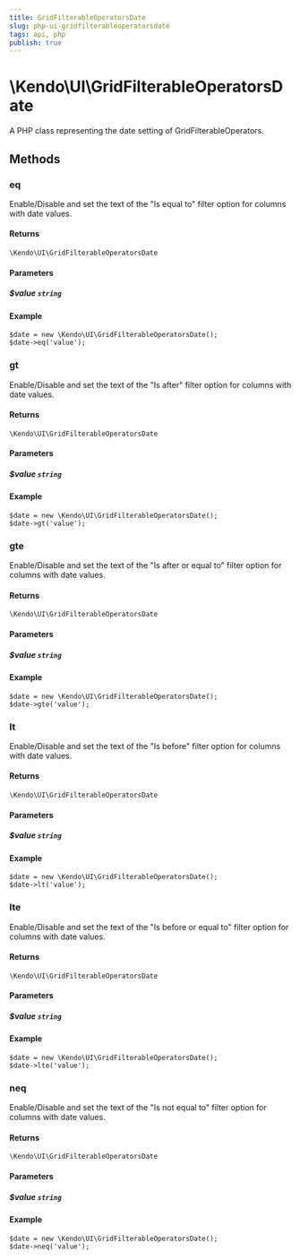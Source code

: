 ```yaml
---
title: GridFilterableOperatorsDate
slug: php-ui-gridfilterableoperatorsdate
tags: api, php
publish: true
---
```


# \Kendo\UI\GridFilterableOperatorsDate

A PHP class representing the date setting of GridFilterableOperators.


## Methods

### eq
Enable/Disable and set the text of the "Is equal to" filter option for columns with date values.

#### Returns
`\Kendo\UI\GridFilterableOperatorsDate`

#### Parameters

##### $value `string`



#### Example 
    $date = new \Kendo\UI\GridFilterableOperatorsDate();
    $date->eq('value');

### gt
Enable/Disable and set the text of the "Is after" filter option for columns with date values.

#### Returns
`\Kendo\UI\GridFilterableOperatorsDate`

#### Parameters

##### $value `string`



#### Example 
    $date = new \Kendo\UI\GridFilterableOperatorsDate();
    $date->gt('value');

### gte
Enable/Disable and set the text of the "Is after or equal to" filter option for columns with date values.

#### Returns
`\Kendo\UI\GridFilterableOperatorsDate`

#### Parameters

##### $value `string`



#### Example 
    $date = new \Kendo\UI\GridFilterableOperatorsDate();
    $date->gte('value');

### lt
Enable/Disable and set the text of the "Is before" filter option for columns with date values.

#### Returns
`\Kendo\UI\GridFilterableOperatorsDate`

#### Parameters

##### $value `string`



#### Example 
    $date = new \Kendo\UI\GridFilterableOperatorsDate();
    $date->lt('value');

### lte
Enable/Disable and set the text of the "Is before or equal to" filter option for columns with date values.

#### Returns
`\Kendo\UI\GridFilterableOperatorsDate`

#### Parameters

##### $value `string`



#### Example 
    $date = new \Kendo\UI\GridFilterableOperatorsDate();
    $date->lte('value');

### neq
Enable/Disable and set the text of the "Is not equal to" filter option for columns with date values.

#### Returns
`\Kendo\UI\GridFilterableOperatorsDate`

#### Parameters

##### $value `string`



#### Example 
    $date = new \Kendo\UI\GridFilterableOperatorsDate();
    $date->neq('value');

